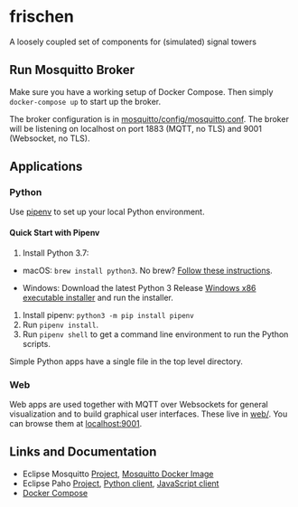 # frischen
A loosely coupled set of components for (simulated) signal towers

## Run Mosquitto Broker

Make sure you have a working setup of Docker Compose. Then simply `docker-compose up` to start up the broker.

The broker configuration is in [mosquitto/config/mosquitto.conf](mosquitto/config/mosquitto.conf).  The broker will be listening on localhost on port 1883 (MQTT, no TLS) and 9001 (Websocket, no TLS).

## Applications

### Python

Use [pipenv](https://pipenv.readthedocs.io/en/latest/) to set up your local Python environment.

#### Quick Start with Pipenv

1. Install Python 3.7:

  * macOS: `brew install python3`. No brew? [Follow these instructions](https://brew.sh).

  * Windows: Download the latest Python 3 Release [Windows x86 executable installer](https://www.python.org/downloads/windows/) and run the installer.

1. Install pipenv: `python3 -m pip install pipenv`
1. Run `pipenv install`.
1. Run `pipenv shell` to get a command line environment to run the Python scripts.

Simple Python apps have a single file in the top level directory.

### Web

Web apps are used together with MQTT over Websockets for general visualization and to build graphical user interfaces. These live in [web/](./web). You can browse them at [localhost:9001](http://localhost:9001/).

## Links and Documentation

* Eclipse Mosquitto [Project](https://projects.eclipse.org/projects/technology.mosquitto), [Mosquitto Docker Image](https://hub.docker.com/_/eclipse-mosquitto/)
* Eclipse Paho [Project](https://www.eclipse.org/paho/), [Python client](https://www.eclipse.org/paho/clients/python/), [JavaScript client](https://www.eclipse.org/paho/clients/js/)
* [Docker Compose](https://docs.docker.com/compose/overview/)
